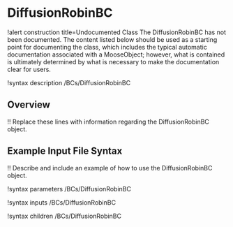 # DiffusionRobinBC

!alert construction title=Undocumented Class
The DiffusionRobinBC has not been documented. The content listed below should be used as a starting point for
documenting the class, which includes the typical automatic documentation associated with a
MooseObject; however, what is contained is ultimately determined by what is necessary to make the
documentation clear for users.

!syntax description /BCs/DiffusionRobinBC

## Overview

!! Replace these lines with information regarding the DiffusionRobinBC object.

## Example Input File Syntax

!! Describe and include an example of how to use the DiffusionRobinBC object.

!syntax parameters /BCs/DiffusionRobinBC

!syntax inputs /BCs/DiffusionRobinBC

!syntax children /BCs/DiffusionRobinBC
